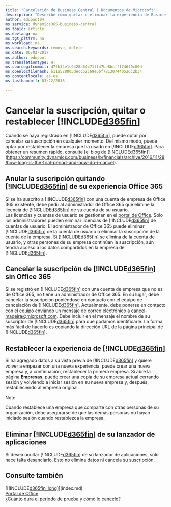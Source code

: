 ```yaml
---
title: "Cancelación de Business Central | Documentos de Microsoft"
description: "Describe cómo quitar o eliminar la experiencia de Business Central."
author: edupont04
ms.service: dynamics365-business-central
ms.topic: article
ms.devlang: na
ms.tgt_pltfrm: na
ms.workload: na
ms.search.keywords: remove, delete
ms.date: 06/02/2017
ms.author: edupont
ms.translationtype: HT
ms.sourcegitcommit: d7fb34e1c9428a64c71ff47be8bcff174649c00d
ms.openlocfilehash: b11a528805decc52c69e5bf781307440526c2b34
ms.contentlocale: es-es
ms.lasthandoff: 03/22/2018

---
```

# <a name="unsubscribe-remove-or-reset-included365finincludesd365finmdmd"></a>Cancelar la suscripción, quitar o restablecer [!INCLUDE[d365fin](includes/d365fin_md.md)]
Cuando se haya registrado en [!INCLUDE[d365fin](includes/d365fin_md.md)], puede optar por cancelar su suscripción en cualquier momento. Del mismo modo, puede optar por restablecer la empresa que ha usado en [!INCLUDE[d365fin](includes/d365fin_md.md)]. Para obtener un resumen rápido, consulte [el blog de [!INCLUDE[d365fin](includes/d365fin_md.md)]](https://community.dynamics.com/business/b/financials/archive/2016/11/28/how-long-is-the-trial-period-and-how-do-i-cancel).  

## <a name="unsubscribing-by-removing-included365finincludesd365finmdmd-from-your-office-365-experience"></a>Anular la suscripción quitando [!INCLUDE[d365fin](includes/d365fin_md.md)] de su experiencia Office 365
Si se ha suscrito a [!INCLUDE[d365fin](includes/d365fin_md.md)] con una cuenta de empresa de Office 365 existente, debe pedir al administrador de Office 365 que elimine la licencia de [!INCLUDE[d365fin](includes/d365fin_md.md)] de su cuenta de su usuario.  
Las licencias y cuentas de usuario se gestionan en el [portal de Office](https://portal.office.com). Solo los administradores pueden eliminar licencias de [!INCLUDE[d365fin](includes/d365fin_md.md)] de cuentas de usuario. El administrador de Office 365 puede eliminar [!INCLUDE[d365fin](includes/d365fin_md.md)] de la cuenta de usuario o eliminar la suscripción de la cuenta de la empresa. Si [!INCLUDE[d365fin](includes/d365fin_md.md)] se elimina de la cuenta de usuario, y otras personas de su empresa continúan la suscripción, aún tendrá acceso a los datos compartidos en la empresa de [!INCLUDE[d365fin](includes/d365fin_md.md)].  

## <a name="unsubscribing-from-included365finincludesd365finmdmd-without-office-365"></a>Cancelar la suscripción de [!INCLUDE[d365fin](includes/d365fin_md.md)] sin Office 365
Si se registró en [!INCLUDE[d365fin](includes/d365fin_md.md)] con una cuenta de empresa que no es de Office 365, no tiene un administrador de Office 365. En su lugar, debe cancelar la suscripción poniéndose en contacto con el equipo de cancelación de [!INCLUDE[d365fin](includes/d365fin_md.md)]. Actualmente, debe ponerse en contacto con el equipo enviando un mensaje de correo electrónico a cancel-madeira@microsoft.com. Debe incluir en el mensaje el nombre de su suscriptor de [!INCLUDE[d365fin](includes/d365fin_md.md)] para que podamos identificarle. La forma más fácil de hacerlo es copiando la dirección URL de la página principal de [!INCLUDE[d365fin](includes/d365fin_md.md)].  

## <a name="resetting-your-included365finincludesd365finmdmd-experience"></a>Restablecer la experiencia de [!INCLUDE[d365fin](includes/d365fin_md.md)]
Si ha agregado datos a su vista previa de [!INCLUDE[d365fin](includes/d365fin_md.md)] y quiere volver a empezar con una nueva experiencia, puede crear una nueva empresa y, a continuación, restablecer la primera empresa. Si abre la página **Empresas**, puede crear una copia de su empresa actual cerrando sesión y volviendo a iniciar sesión en su nueva empresa y, después, restableciendo al empresa original.  
> [!NOTE]  
>   Cuando restablece una empresa que comparte con otras personas de su organización, debe asegurarse de que las demás personas no hayan iniciado sesión cuando restablezca la empresa.  

## <a name="removing-included365finincludesd365finmdmd-from-your-app-launcher"></a>Eliminar [!INCLUDE[d365fin](includes/d365fin_md.md)] de su lanzador de aplicaciones
Si desea ocultar [!INCLUDE[d365fin](includes/d365fin_md.md)] de su lanzador de aplicaciones, solo hace falta desanclarlo. Esto no elimina datos ni cancela su suscripción.  

## <a name="see-also"></a>Consulte también
[[!INCLUDE[d365fin_long](includes/d365fin_long_md.md)]](index.md)  
[Portal de Office](https://portal.office.com)  
[¿Cuánto dura el periodo de prueba y cómo lo cancelo?](https://community.dynamics.com/business/b/financials/archive/2016/11/28/how-long-is-the-trial-period-and-how-do-i-cancel)  


